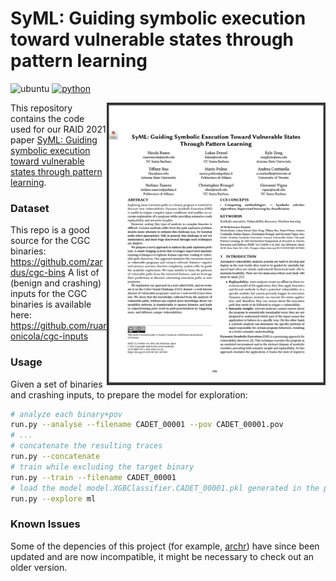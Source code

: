 # SyML: Guiding symbolic execution toward vulnerable states through pattern learning

![ubuntu](https://img.shields.io/badge/Ubuntu-18.04+-yellow)
[![python](https://img.shields.io/badge/Python-3.6+-3776AB.svg?style=flat&logo=python&logoColor=white)](https://www.python.org)

<a href="https://seclab.cs.ucsb.edu/files/publications/ruaro21syml.pdf"> <img align="right" width="350"  src=".github/images/preview.png"> </a>

This repository contains the code used for our RAID 2021 paper <a href="https://seclab.cs.ucsb.edu/files/publications/ruaro21syml.pdf">SyML: Guiding symbolic execution toward vulnerable states through pattern learning</a>.

### Dataset
This repo is a good source for the CGC binaries: https://github.com/zardus/cgc-bins
A list of (benign and crashing) inputs for the CGC binaries is available here: https://github.com/ruaronicola/cgc-inputs

### Usage
Given a set of binaries and crashing inputs, to prepare the model for exploration: 
```bash
# analyze each binary+pov
run.py --analyse --filename CADET_00001 --pov CADET_00001.pov
# ...
# concatenate the resulting traces
run.py --concatenate
# train while excluding the target binary
run.py --train --filename CADET_00001
# load the model model.XGBClassifier.CADET_00001.pkl generated in the previous step and explore the target binary
run.py --explore ml
```

### Known Issues
Some of the depencies of this project (for example, [archr](https://github.com/angr/archr)) have since been updated and are now incompatible, it might be necessary to check out an older version.